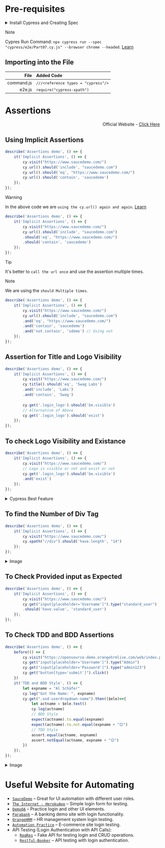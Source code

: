 # Pre-requisites
<details>
  <summary>Install Cypress and Creating Spec</summary>

  <img alt="Image" src="./imgvid/Pre Requisites.gif"> </img>
</details>

> [!NOTE]
> Cypres Run Command: `npx cypress run --spec "cypress/e2e/Part07.cy.js" --browser chrome --headed`. [Learn](https://docs.github.com/en/get-started/writing-on-github/getting-started-with-writing-and-formatting-on-github/basic-writing-and-formatting-syntax#alerts)

## Importing into the File

<div align = center>
  
|File|Added Code|
|--:|:--|
|command.js|`///<reference types = "cypress"/>`|
|e2e.js|`require("cypress-xpath")`|
</div>

# Assertions
<div align = right>

Official Website - [Click Here](https://docs.cypress.io/app/references/assertions)
</div>

## Using Implicit Assertions
```javascript
describe('Assertions demo', () => {
    it('Implicit Assertions', () => {
        cy.visit("https://www.saucedemo.com/")
        cy.url().should('include', "saucedemo.com")
        cy.url().should('eq', "https://www.saucedemo.com/")
        cy.url().should('contain', 'saucedemo')
    });
});
```
> [!WARNING]
> In the above code we are `using the cy.url() again and again`. [Learn](https://docs.github.com/en/get-started/writing-on-github/getting-started-with-writing-and-formatting-on-github/basic-writing-and-formatting-syntax#alerts)
```javascript
describe('Assertions demo', () => {
    it('Implicit Assertions', () => {
        cy.visit("https://www.saucedemo.com/")
        cy.url().should('include', "saucedemo.com")
        .should('eq', "https://www.saucedemo.com/")
        .should('contain', 'saucedemo')
    });
});
```
> [!TIP]
> It's better to `call the url once` and use the assertion multiple times.

> [!NOTE]
> We are using the `should Multiple times`.
```javascript
describe('Assertions demo', () => {
    it('Implicit Assertions', () => {
        cy.visit("https://www.saucedemo.com/")
        cy.url().should('include', "saucedemo.com")
        .and('eq', "https://www.saucedemo.com/")
        .and('contain', 'saucedemo')
        .and('not.contain', 'sdemo') // Using not
    });
});
```

## Assertion for Title and Logo Visibility
```javascript
describe('Assertions demo', () => {
    it('Implicit Assertions', () => {
        cy.visit("https://www.saucedemo.com/")
        cy.title().should('eq', 'Swag Labs')
        .and('include', 'Labs')
        .and('contain', 'Swag')

        cy.get('.login_logo').should('be.visible')
        // Alternative of Above
        cy.get('.login_logo').should('exist')
    });
});
```

## To check Logo Visibility and Existance
```javascript
describe('Assertions demo', () => {
    it('Implicit Assertions', () => {
        cy.visit("https://www.saucedemo.com/")
        // Logo is visible or not and exist or not
        cy.get('.login_logo').should('be.visible')
        .and('exist')
    });
});
```

<details>
  <summary>Cypress Best Feature</summary>
  <h3>Getting Elements From Cypress</h3>
  <img alt="Image" src="./imgvid/Cypressfeature.gif"> </img>
</details>

## To find the Number of Div Tag
```javascript
describe('Assertions demo', () => {
    it('Implicit Assertions', () => {
        cy.visit("https://www.saucedemo.com/")
        cy.xpath("//div").should('have.length', "14")
    });
});
```

<details>
  <summary>Image</summary>
  <h3>Getting Elements From Cypress</h3>
  <img alt="Image" src="./imgvid/numberofdiv.png"> </img>
</details>

## To Check Provided input as Expected
```javascript
describe('Assertions demo', () => {
    it('Implicit Assertions', () => {
        cy.visit("https://www.saucedemo.com/")
        cy.get("input[placeholder='Username']").type("standard_user")
        .should('have.value', 'standard_user')
    });
});
```

## To Check TDD and BDD Assertions
```javascript
describe('Assertions demo', () => {
    before(() => {
        cy.visit("https://opensource-demo.orangehrmlive.com/web/index.php/auth/login")
        cy.get("input[placeholder='Username']").type("Admin")
        cy.get("input[placeholder='Password']").type("admin123")
        cy.get("button[type='submit']").click()
    })
    it('TDD and BDD Style', () => {
        let expname = "Al Schäfer"
        cy.log("Got the Name: ", expname)
        cy.get(".oxd-userdropdown-name").then(($ele)=>{
            let actname = $ele.text()
            cy.log(actname)
            // BDD Style
            expect(actname).to.equal(expname)
            expect(actname).to.not.equal(expname + "😊")
            // TDD Style
            assert.equal(actname, expname)
            assert.notEqual(actname, expname + "😊")
        })
    });
});
```

<details>
  <summary>Image</summary>
  <h3>Getting Elements From Cypress</h3>
  <img alt="Image" src="./imgvid/assertions.png"> </img>
</details>


# Useful Website for Automating
 - [`SauceDemo`](https://www.saucedemo.com/) – Great for UI automation with different user roles.
- [`The Internet - HerokuApp`](https://the-internet.herokuapp.com/) – Simple login form for testing.
- [`DemoQA`](https://demoqa.com/) – Practice login and other UI elements.
- [`Parabank`](https://parabank.parasoft.com/parabank/index.htm) – A banking demo site with login functionality.
- [`OrangeHRM`](https://opensource-demo.orangehrmlive.com/web/index.php/auth/login) – HR management system login testing.
- [`Automation Practice`](https://www.automationexercise.com/) – E-commerce site login testing.
- API Testing (Login Authentication with API Calls):
  - [`ReqRes`](https://reqres.in/) – Fake API for testing login and CRUD operations.
  - [`Restful-Booker`](https://restful-booker.herokuapp.com/) – API testing with login authentication.
